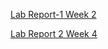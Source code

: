 [Lab Report-1 Week 2](https://chedwards492.github.io/cse15l-lab-reports/Lab1Week2/lab-report-1-week-2.html)

[Lab Report 2 Week 4](https://github.com/chedwards492/cse15l-lab-reports/blob/main/Lab2Week4/lab-report-2-week-4.md)
